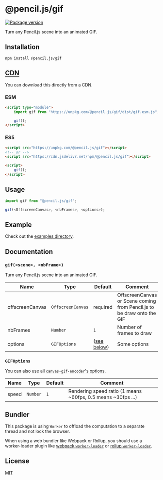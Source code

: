 # @pencil.js/gif

[![Package version](https://flat.badgen.net/npm/v/@pencil.js/gif)](https://www.npmjs.com/package/@pencil.js/gif)

Turn any Pencil.js scene into an animated GIF.


## Installation

    npm install @pencil.js/gif


## [CDN](https://developer.mozilla.org/docs/Glossaire/CDN "Content Delivery Network")
You can download this directly from a CDN.


### ESM
```html
<script type="module">
    import gif from "https://unpkg.com/@pencil.js/gif/dist/gif.esm.js";

    gif();
</script>
```

### ES5
```html
<script src="https://unpkg.com/@pencil.js/gif"></script>
<!-- or -->
<script src="https://cdn.jsdelivr.net/npm/@pencil.js/gif"></script>

<script>
    gif();
</script>
```


## Usage

```js
import gif from "@pencil.js/gif";

gif(<OffscreenCanvas>, <nbFrames>, <options>);
```


## Example

Check out the [examples directory](examples).


## Documentation

### `gif(<scene>, <nbFrame>)`
Turn any Pencil.js scene into an animated GIF.

| Name | Type | Default | Comment |
| --- | --- | --- | --- |
|offscreenCanvas |`OffscreenCanvas` |required |OffscreenCanvas or Scene coming from Pencil.js to be draw onto the GIF |
|nbFrames |`Number` |`1` |Number of frames to draw |
|options |`GIFOptions` |([see below](#gifoptions)) |Some options |

### `GIFOptions`
You can also use all [`canvas-gif-encoder`'s options](https://github.com/pencil-js/canvas-gif-encoder#encoderoptions).

| Name | Type | Default | Comment |
| --- | --- | --- | --- |
|speed |`Number` |`1` |Rendering speed ratio (1 means ~60fps, 0.5 means ~30fps ...) |


## Bundler

This package is using `Worker` to offload the computation to a separate thread and not lock the browser.

When using a web bundler like Webpack or Rollup,
you should use a worker-loader plugin like [webpack `worker-loader`](https://github.com/webpack-contrib/worker-loader) or
[rollup `worker-loader`](https://github.com/darionco/rollup-plugin-web-worker-loader).


## License

[MIT](license)
